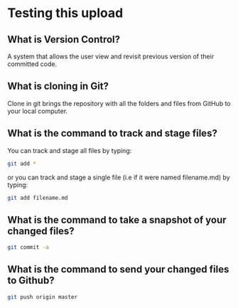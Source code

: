 # Testing this upload

## What is Version Control?

A system that allows the user view and revisit previous version of their committed code.

## What is cloning in Git?

Clone in git brings the repository with all the folders and files from GitHub to your local computer.

## What is the command to track and stage files?

You can track and stage all files by typing:

```sh
git add *
```

or you can track and stage a single file (i.e if it were named filename.md) by typing:

```sh
git add filename.md
```

## What is the command to take a snapshot of your changed files?

```sh
git commit -a
```

## What is the command to send your changed files to Github?

```sh
git push origin master
```
